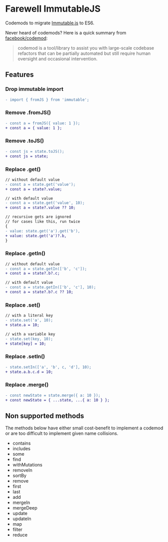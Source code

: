 # Farewell ImmutableJS

Codemods to migrate [Immutable.js](https://github.com/immutable-js/immutable-js) to ES6.

Never heard of codemods? Here is a quick summary from [facebook/codemod](https://github.com/facebook/codemod):

> codemod is a tool/library to assist you with large-scale codebase refactors that can be partially automated but still require human oversight and occasional intervention.

## Features

### Drop immutable import

```diff
- import { fromJS } from 'immutable';
```

### Remove .fromJS()

```diff
- const a = fromJS({ value: 1 });
+ const a = { value: 1 };
```

### Remove .toJS()

```diff
- const js = state.toJS();
+ const js = state;
```

### Replace .get()

```diff
// without default value
- const a = state.get('value');
+ const a = state?.value;

// with default value
- const a = state.get('value', 10);
+ const a = state?.value ?? 10;

// recursive gets are ignored
// for cases like this, run twice
{
- value: state.get('a').get('b'),
+ value: state.get('a')?.b,
}
```

### Replace .getIn()

```diff
// without default value
- const a = state.getIn(['b', 'c']);
+ const a = state?.b?.c;

// with default value
- const a = state.getIn(['b', 'c'], 10);
+ const a = state?.b?.c ?? 10;
```

### Replace .set()

```diff
// with a literal key
- state.set('a', 10);
+ state.a = 10;
```

```diff
// with a variable key
- state.set(key, 10);
+ state[key] = 10;
```

### Replace .setIn()

```diff
- state.setIn(['a', 'b', c, 'd'], 10);
+ state.a.b.c.d = 10;
```

### Replace .merge()

```diff
- const newState = state.merge({ a: 10 });
+ const newState = { ...state, ...{ a: 10 } };
```

## Non supported methods

The methods below have either small cost-benefit to implement a codemod or are too difficult to implement given name collisions.

- contains
- includes
- some
- find
- withMutations
- removeIn
- sortBy
- remove
- first
- last
- add
- mergeIn
- mergeDeep
- update
- updateIn
- map
- filter
- reduce